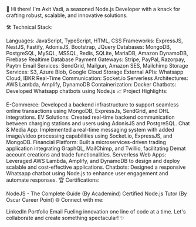 👋 Hi there! I'm Axit Vadi, a seasoned Node.js Developer with a knack for crafting robust, scalable, and innovative solutions.

🛠 Technical Stack:

Languages: JavaScript, TypeScript, HTML, CSS
Frameworks: ExpressJS, NestJS, Fastify, AdonisJS, Bootstrap, JQuery
Databases: MongoDB, PostgreSQL, MySQL, MSSQL, Redis, SQLite, MariaDB, Amazon DynamoDB, Firebase Realtime Database
Payment Gateways: Stripe, PayPal, Razorpay, Paytm
Email Services: SendGrid, Mailgun, Amazon SES, Mailchimp
Storage Services: S3, Azure Blob, Google Cloud Storage
External APIs: Whatsapp Cloud, IBKR
Real-Time Communication: Socket.io
Serverless Architectures: AWS Lambda, Amplify, DynamoDB
Containerization: Docker
Chatbots: Developed Whatsapp chatbots using Node.js
📈 Project Highlights:

E-Commerce: Developed a backend infrastructure to support seamless online transactions using MongoDB, ExpressJs, SendGrid, and DHL integrations.
EV Solutions: Created real-time backend communication between charging stations and users using AdonisJS and PostgreSQL.
Chat & Media App: Implemented a real-time messaging system with added image/video processing capabilities using Socket.io, ExpressJS, and MongoDB.
Financial Platform: Built a microservices-driven trading application integrating GraphQL, MailChimp, and Twillio, facilitating Demat account creations and trade functionalities.
Serverless Web Apps: Leveraged AWS Lambda, Amplify, and DynamoDB to design and deploy scalable and cost-effective applications.
Chatbots: Designed a responsive Whatsapp chatbot using Node.js to enhance user engagement and automate responses.
🏆 Certifications:

NodeJS - The Complete Guide (By Academind)
Certified Node.js Tutor (By Oscar Career Point)
🌐 Connect with me:

LinkedIn
Portfolio
Email
Fueling innovation one line of code at a time. Let's collaborate and create something spectacular! ✨
